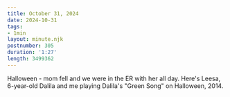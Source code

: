 ```yaml
---
title: October 31, 2024
date: 2024-10-31
tags:
- 1min
layout: minute.njk
postnumber: 305
duration: '1:27'
length: 3499362
---
```

Halloween - mom fell and we were in the ER with her all day. Here's Leesa, 6-year-old Dalila and me playing Dalila's "Green Song" on Halloween, 2014. 